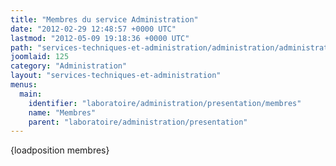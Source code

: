 ```yaml
---
title: "Membres du service Administration"
date: "2012-02-29 12:48:57 +0000 UTC"
lastmod: "2012-05-09 19:18:36 +0000 UTC"
path: "services-techniques-et-administration/administration/administration.md"
joomlaid: 125
category: "Administration"
layout: "services-techniques-et-administration"
menus:
  main:
    identifier: "laboratoire/administration/presentation/membres"
    name: "Membres"
    parent: "laboratoire/administration/presentation"
---
```

{loadposition membres}
